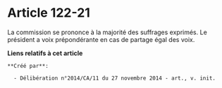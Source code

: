# Article 122-21

La commission se prononce à la majorité des suffrages exprimés. Le président a voix prépondérante en cas de partage égal des
voix.

**Liens relatifs à cet article**

	**Créé par**:

	  - Délibération n°2014/CA/11 du 27 novembre 2014 - art., v. init.
